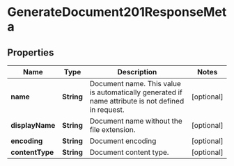 

# GenerateDocument201ResponseMeta


## Properties

| Name | Type | Description | Notes |
|------------ | ------------- | ------------- | -------------|
|**name** | **String** | Document name. This value is automatically generated if name attribute is not defined in request. |  [optional] |
|**displayName** | **String** | Document name without the file extension. |  [optional] |
|**encoding** | **String** | Document encoding |  [optional] |
|**contentType** | **String** | Document content type. |  [optional] |



